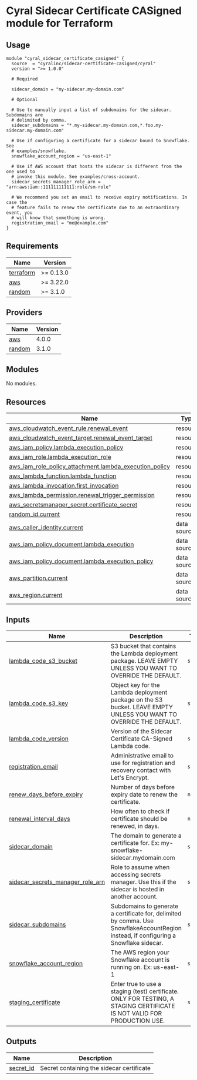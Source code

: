 # Cyral Sidecar Certificate CASigned module for Terraform

## Usage

```hcl
module "cyral_sidecar_certificate_casigned" {
  source  = "cyralinc/sidecar-certificate-casigned/cyral"
  version = ">= 1.0.0"

  # Required

  sidecar_domain = "my-sidecar.my-domain.com"

  # Optional

  # Use to manually input a list of subdomains for the sidecar. Subdomains are
  # delimited by comma.
  sidecar_subdomains = "*.my-sidecar.my-domain.com,*.foo.my-sidecar.my-domain.com"

  # Use if configuring a certificate for a sidecar bound to Snowflake. See
  # examples/snowflake.
  snowflake_account_region = "us-east-1"

  # Use if AWS account that hosts the sidecar is different from the one used to
  # invoke this module. See examples/cross-account.
  sidecar_secrets_manager_role_arn = "arn:aws:iam::111111111111:role/sm-role"

  # We recommend you set an email to receive expiry notifications. In case the
  # feature fails to renew the certificate due to an extraordinary event, you
  # will know that something is wrong.
  registration_email = "me@example.com"
}
```

## Requirements

| Name | Version |
|------|---------|
| <a name="requirement_terraform"></a> [terraform](#requirement\_terraform) | >= 0.13.0 |
| <a name="requirement_aws"></a> [aws](#requirement\_aws) | >= 3.22.0 |
| <a name="requirement_random"></a> [random](#requirement\_random) | >= 3.1.0 |

## Providers

| Name | Version |
|------|---------|
| <a name="provider_aws"></a> [aws](#provider\_aws) | 4.0.0 |
| <a name="provider_random"></a> [random](#provider\_random) | 3.1.0 |

## Modules

No modules.

## Resources

| Name | Type |
|------|------|
| [aws_cloudwatch_event_rule.renewal_event](https://registry.terraform.io/providers/hashicorp/aws/latest/docs/resources/cloudwatch_event_rule) | resource |
| [aws_cloudwatch_event_target.renewal_event_target](https://registry.terraform.io/providers/hashicorp/aws/latest/docs/resources/cloudwatch_event_target) | resource |
| [aws_iam_policy.lambda_execution_policy](https://registry.terraform.io/providers/hashicorp/aws/latest/docs/resources/iam_policy) | resource |
| [aws_iam_role.lambda_execution_role](https://registry.terraform.io/providers/hashicorp/aws/latest/docs/resources/iam_role) | resource |
| [aws_iam_role_policy_attachment.lambda_execution_policy](https://registry.terraform.io/providers/hashicorp/aws/latest/docs/resources/iam_role_policy_attachment) | resource |
| [aws_lambda_function.lambda_function](https://registry.terraform.io/providers/hashicorp/aws/latest/docs/resources/lambda_function) | resource |
| [aws_lambda_invocation.first_invocation](https://registry.terraform.io/providers/hashicorp/aws/latest/docs/resources/lambda_invocation) | resource |
| [aws_lambda_permission.renewal_trigger_permission](https://registry.terraform.io/providers/hashicorp/aws/latest/docs/resources/lambda_permission) | resource |
| [aws_secretsmanager_secret.certificate_secret](https://registry.terraform.io/providers/hashicorp/aws/latest/docs/resources/secretsmanager_secret) | resource |
| [random_id.current](https://registry.terraform.io/providers/hashicorp/random/latest/docs/resources/id) | resource |
| [aws_caller_identity.current](https://registry.terraform.io/providers/hashicorp/aws/latest/docs/data-sources/caller_identity) | data source |
| [aws_iam_policy_document.lambda_execution](https://registry.terraform.io/providers/hashicorp/aws/latest/docs/data-sources/iam_policy_document) | data source |
| [aws_iam_policy_document.lambda_execution_policy](https://registry.terraform.io/providers/hashicorp/aws/latest/docs/data-sources/iam_policy_document) | data source |
| [aws_partition.current](https://registry.terraform.io/providers/hashicorp/aws/latest/docs/data-sources/partition) | data source |
| [aws_region.current](https://registry.terraform.io/providers/hashicorp/aws/latest/docs/data-sources/region) | data source |

## Inputs

| Name | Description | Type | Default | Required |
|------|-------------|------|---------|:--------:|
| <a name="input_lambda_code_s3_bucket"></a> [lambda\_code\_s3\_bucket](#input\_lambda\_code\_s3\_bucket) | S3 bucket that contains the Lambda deployment package. LEAVE EMPTY UNLESS YOU WANT TO OVERRIDE THE DEFAULT. | `string` | `""` | no |
| <a name="input_lambda_code_s3_key"></a> [lambda\_code\_s3\_key](#input\_lambda\_code\_s3\_key) | Object key for the Lambda deployment package on the S3 bucket. LEAVE EMPTY UNLESS YOU WANT TO OVERRIDE THE DEFAULT. | `string` | `""` | no |
| <a name="input_lambda_code_version"></a> [lambda\_code\_version](#input\_lambda\_code\_version) | Version of the Sidecar Certificate CA-Signed Lambda code. | `string` | `"v0.1.0"` | no |
| <a name="input_registration_email"></a> [registration\_email](#input\_registration\_email) | Administrative email to use for registration and recovery contact with Let's Encrypt. | `string` | `""` | no |
| <a name="input_renew_days_before_expiry"></a> [renew\_days\_before\_expiry](#input\_renew\_days\_before\_expiry) | Number of days before expiry date to renew the certificate. | `number` | `35` | no |
| <a name="input_renewal_interval_days"></a> [renewal\_interval\_days](#input\_renewal\_interval\_days) | How often to check if certificate should be renewed, in days. | `number` | `1` | no |
| <a name="input_sidecar_domain"></a> [sidecar\_domain](#input\_sidecar\_domain) | The domain to generate a certificate for. Ex: my-snowflake-sidecar.mydomain.com | `string` | n/a | yes |
| <a name="input_sidecar_secrets_manager_role_arn"></a> [sidecar\_secrets\_manager\_role\_arn](#input\_sidecar\_secrets\_manager\_role\_arn) | Role to assume when accessing secrets manager. Use this if the sidecar is hosted in another account. | `string` | `""` | no |
| <a name="input_sidecar_subdomains"></a> [sidecar\_subdomains](#input\_sidecar\_subdomains) | Subdomains to generate a certificate for, delimited by comma. Use SnowflakeAccountRegion instead, if configuring a Snowflake sidecar. | `string` | `""` | no |
| <a name="input_snowflake_account_region"></a> [snowflake\_account\_region](#input\_snowflake\_account\_region) | The AWS region your Snowflake account is running on. Ex: us-east-1 | `string` | `""` | no |
| <a name="input_staging_certificate"></a> [staging\_certificate](#input\_staging\_certificate) | Enter true to use a staging (test) certificate. ONLY FOR TESTING, A STAGING CERTIFICATE IS NOT VALID FOR PRODUCTION USE. | `string` | `"false"` | no |

## Outputs

| Name | Description |
|------|-------------|
| <a name="output_secret_id"></a> [secret\_id](#output\_secret\_id) | Secret containing the sidecar certificate |
